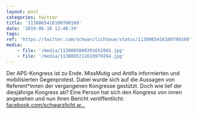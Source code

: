 ```yaml
---
layout: post
categories: twitter
title: '1138065416100700160'
date: '2019-06-10 12:48:34'
tags: 
ref: 'https://twitter.com/schwarzlichtwue/status/1138065416100700160'
media:
    - file: '/media/1138065009391652865.jpg'
    - file: '/media/1138065211619979264.jpg'
---
```

Der APS-Kongress ist zu Ende. MissMutig und Antifa informierten und mobilisierten Gegenprotest. Dabei wurde sich auf die Aussagen von Referent\*innen der vergangenen Kongresse gestützt. Doch wie lief der diesjährige Kongress ab? 
Eine Person hat sich den Kongress von innen angesehen und nun ihren Bericht veröffentlicht:  [facebook.com/schwarzlicht.w…](https://www.facebook.com/schwarzlicht.wue/photos/a.194568367617878/587506158324095/?type=3&theater)